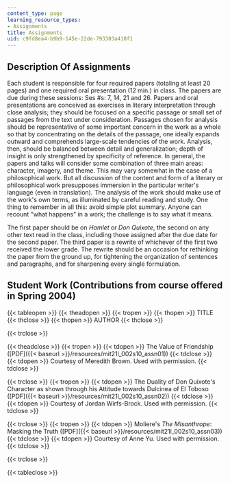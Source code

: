 ```yaml
---
content_type: page
learning_resource_types:
- Assignments
title: Assignments
uid: c9fd8ea4-b9b9-145e-22de-793303a418f1
---
```


Description Of Assignments
--------------------------

Each student is responsible for four required papers (totaling at least 20 pages) and one required oral presentation (12 min.) in class. The papers are due during these sessions: Ses #s: 7, 14, 21 and 26. Papers and oral presentations are conceived as exercises in literary interpretation through close analysis; they should be focused on a specific passage or small set of passages from the text under consideration. Passages chosen for analysis should be representative of some important concern in the work as a whole so that by concentrating on the details of the passage, one ideally expands outward and comprehends large-scale tendencies of the work. Analysis, then, should be balanced between detail and generalization; depth of insight is only strengthened by specificity of reference. In general, the papers and talks will consider some combination of three main areas: character, imagery, and theme. This may vary somewhat in the case of a philosophical work. But all discussion of the content and form of a literary or philosophical work presupposes immersion in the particular writer's language (even in translation). The analysis of the work should make use of the work's own terms, as illuminated by careful reading and study. One thing to remember in all this: avoid simple plot summary. Anyone can recount "what happens" in a work; the challenge is to say what it means.

The first paper should be on _Hamlet_ or _Don Quixote_, the second on any other text read in the class, including those assigned after the due date for the second paper. The third paper is a rewrite of whichever of the first two received the lower grade. The rewrite should be an occasion for rethinking the paper from the ground up, for tightening the organization of sentences and paragraphs, and for sharpening every single formulation.

Student Work (Contributions from course offered in Spring 2004)
---------------------------------------------------------------

{{< tableopen >}}
{{< theadopen >}}
{{< tropen >}}
{{< thopen >}}
TITLE
{{< thclose >}}
{{< thopen >}}
AUTHOR
{{< thclose >}}

{{< trclose >}}

{{< theadclose >}}
{{< tropen >}}
{{< tdopen >}}
The Value of Friendship ([PDF]({{< baseurl >}}/resources/mit21l_002s10_assn01))
{{< tdclose >}}
{{< tdopen >}}
Courtesy of Meredith Brown. Used with permission.
{{< tdclose >}}

{{< trclose >}}
{{< tropen >}}
{{< tdopen >}}
The Duality of Don Quixote's Character as shown through his Attitude towards Dulcinea of El Toboso ([PDF]({{< baseurl >}}/resources/mit21l_002s10_assn02))
{{< tdclose >}}
{{< tdopen >}}
Courtesy of Jordan Wirfs-Brock. Used with permission.
{{< tdclose >}}

{{< trclose >}}
{{< tropen >}}
{{< tdopen >}}
Moliere's _The Misanthrope_: Masking the Truth ([PDF]({{< baseurl >}}/resources/mit21l_002s10_assn03))
{{< tdclose >}}
{{< tdopen >}}
Courtesy of Anne Yu. Used with permission.
{{< tdclose >}}

{{< trclose >}}

{{< tableclose >}}